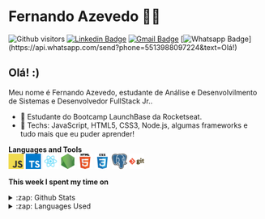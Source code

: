# Fernando Azevedo :man_technologist:

![Github visitors](https://komarev.com/ghpvc/?username=fernandoaz09&color=7159c0&style=flat-square)
[![Linkedin Badge](https://img.shields.io/badge/-LinkedIn-blue?style=flat-square&logo=Linkedin&logoColor=white&link=https://https://www.linkedin.com/in/azevedo-fernando/)](https://www.linkedin.com/in/azevedo-fernando/)
[![Gmail Badge](https://img.shields.io/badge/-Gmail-c14438?style=flat-square&logo=Gmail&logoColor=white&link=mailto:fsazevedo09@gmail.com)](mailto:fsazevedo09@gmail.com)
[![Whatsapp Badge](https://img.shields.io/badge/-Whatsapp-4CA143?style=flat-square&labelColor=4CA143&logo=whatsapp&logoColor=white&link=https://api.whatsapp.com/send?phone=5513988097224&text=Olá!)](https://api.whatsapp.com/send?phone=5513988097224&text=Olá!)

## Olá! :)

Meu nome é Fernando Azevedo, estudante de Análise e Desenvolvilmento de Sistemas e Desenvolvedor FullStack Jr.. 

- 🚀 Estudante do Bootcamp  LaunchBase da Rocketseat.
- :purple_heart: Techs: JavaScript, HTML5, CSS3, Node.js, algumas frameworks e tudo mais que eu puder aprender!

**Languages and Tools**  
<code><img height="30" src="https://raw.githubusercontent.com/github/explore/80688e429a7d4ef2fca1e82350fe8e3517d3494d/topics/javascript/javascript.png"></code>
<code><img height="30" src="https://raw.githubusercontent.com/github/explore/80688e429a7d4ef2fca1e82350fe8e3517d3494d/topics/typescript/typescript.png"></code>
<code><img height="30" src="https://raw.githubusercontent.com/github/explore/80688e429a7d4ef2fca1e82350fe8e3517d3494d/topics/react/react.png"></code>
<code><img height="30" src="https://raw.githubusercontent.com/github/explore/80688e429a7d4ef2fca1e82350fe8e3517d3494d/topics/nodejs/nodejs.png"></code>
<code><img height="30" src="https://raw.githubusercontent.com/github/explore/80688e429a7d4ef2fca1e82350fe8e3517d3494d/topics/html/html.png"></code>
<code><img height="30" src="https://raw.githubusercontent.com/github/explore/80688e429a7d4ef2fca1e82350fe8e3517d3494d/topics/css/css.png"></code>
<code><img height="30" src="https://raw.githubusercontent.com/github/explore/80688e429a7d4ef2fca1e82350fe8e3517d3494d/topics/postgresql/postgresql.png"></code>
<code><img height="30" src="https://raw.githubusercontent.com/github/explore/80688e429a7d4ef2fca1e82350fe8e3517d3494d/topics/git/git.png"></code>


**This week I spent my time on**
<details>
  <summary>:zap: Github Stats</summary>
  <img src="https://github-readme-stats.vercel.app/api?username=fernandoaz09&&show_icons=true&title_color=03A87C&icon_color=03A87C&text_color=7159c0&bg_color=ffffff">
</details>

<details>
  <summary>:zap: Languages Used</summary>
  <img src="https://github-readme-stats.vercel.app/api/top-langs/?username=fernandoaz09&layout=compact&bg_color=ffffff&text_color=333333">
</details>
